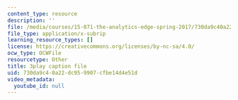 ```yaml
---
content_type: resource
description: ''
file: /media/courses/15-071-the-analytics-edge-spring-2017/730da9c40a22dc959907cfbe14d4e51d_1-_pwzJ8nPw.srt
file_type: application/x-subrip
learning_resource_types: []
license: https://creativecommons.org/licenses/by-nc-sa/4.0/
ocw_type: OCWFile
resourcetype: Other
title: 3play caption file
uid: 730da9c4-0a22-dc95-9907-cfbe14d4e51d
video_metadata:
  youtube_id: null
---
```

